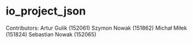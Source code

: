 # io_project_json
Contributors:
Artur Gulik (152061)
Szymon Nowak (151862)
Michał Miłek (151824)
Sebastian Nowak (152065)